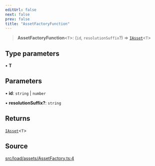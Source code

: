 ```yaml
---
editUrl: false
next: false
prev: false
title: "AssetFactoryFunction"
---
```


> **AssetFactoryFunction**\<`T`\>: (`id`, `resolutionSuffix`?) => [`IAsset`](/api/interfaces/iasset/)\<`T`\>

## Type parameters

• **T**

## Parameters

• **id**: `string` \| `number`

• **resolutionSuffix?**: `string`

## Returns

[`IAsset`](/api/interfaces/iasset/)\<`T`\>

## Source

[src/load/assets/AssetFactory.ts:4](https://github.com/relishinc/dill-pixel/blob/543438455c9a47928084300159416186c2aa1095/src/load/assets/AssetFactory.ts#L4)
